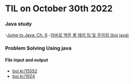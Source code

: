 # **TIL on October 30th 2022**
### Java study
-[Jump to Java: Ch. 6](../../../Languages/Java/ch6-j2j-10-30-2022.md)
-[자바로 백준 풀 때의 팁 및 주의점 (boj java)](https://nahwasa.com/m/172)

### Problem Solving Using java
#### File input and output
- [boj.kr/15552](../../../Problem%20Solving/boj/File%20input%20and%20output/j15552-10-30-2022.java)
- [boj.kr/1924](../../../Problem%20Solving/boj/File%20input%20and%20output/j1924-10-30-2022.java)